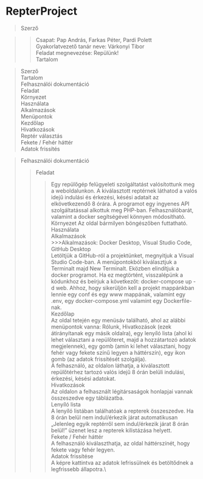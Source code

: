 # RepterProject

>Szerző



>>Csapat: Pap András, Farkas Péter, Pardi Polett\
>>Gyakorlatvezető tanár neve: Várkonyi Tibor\
>>Feladat megnevezése: Repülünk!\
>>Tartalom

>Szerző\
>Tartalom\
>Felhasználói dokumentáció\
>Feladat\
>Környezet\
>Használata\
>Alkalmazások\
>Menüpontok\
>Kezdőlap\
>Hivatkozások\
>Reptér választás\
>Fekete / Fehér háttér\
>Adatok frissítés


>Felhasználói dokumentáció
>>Feladat
>>>Egy repülőgép felügyeleti szolgáltatást valósítottunk meg a weboldalunkon. A kiválasztott reptérnek láthatod a valós idejű indulási és érkezési, késési adatait az elkövetkezendő 8 órára. A programot egy ingyenes API szolgáltatással alkottuk meg PHP-ban. Felhasználóbarát, valamint a docker segítségével könnyen módosítható.\
>>Környezet
>>Az oldal bármilyen böngészőben futtatható.\
>Használata\
>>Alkalmazások\
	>>>Alkalmazások: Docker Desktop, Visual Studio Code, GitHub Desktop\
>>>Letöltjük a GitHub-ról a projektünket, megnyitjuk a Visual Studio Code-ban. A menüpontokból kiválasztjuk a Terminalt majd New Terminalt.  Eközben elindítjuk a docker programot. Ha ez megtörtént, visszalépünk a kódunkhoz és beírjuk a következőt: docker-compose up -d web. Ahhoz, hogy sikerüljön kell a projekt mappánkban lennie egy conf és egy www mappának, valamint egy .env, egy docker-compose.yml valamint egy Dockerfile-nak.\
>>Kezdőlap\
>>>Az oldal tetején egy menüsáv található, ahol az alábbi menüpontok vanna: Rólunk, Hivatkozások (ezek átirányítanak egy másik oldalra), egy lenyíló lista (ahol ki lehet választani a repülőteret, majd a hozzátartozó adatok megjelennek), egy gomb (amin ki lehet választani, hogy fehér vagy fekete színű legyen a háttérszín), egy ikon gomb (az adatok frissítését szolgálja).\
A felhasználó, az oldalon láthatja, a kiválasztott repülőtérhez tartozó valós idejű 8 órán belüli indulási, érkezési, késési adatokat.\
>>Hivatkozások\
>>>Az oldalon a felhasznált légitársaságok honlapjai vannak összeszedve egy táblázatba.\
>>Lenyíló lista\
>>>A lenyíló listában találhatóak a repterek összeszedve. Ha 8 órán belül nem indul/érkezik járat automatikusan „Jelenleg egyik reptérről sem indul/érkezik járat 8 órán belül!” üzenet lesz a repterek kilistázása helyett.\
>>Fekete / Fehér háttér\
>>>A felhasználó kiválaszthatja, az oldal háttérszínét, hogy fekete vagy fehér legyen.\
>>Adatok frissítése\
>>>A képre kattintva az adatok lefrissülnek és betöltődnek a legfrissebb állapotra.\

